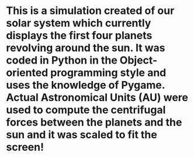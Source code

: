 # This is a simulation created of our solar system which currently displays the first four planets revolving around the sun. It was coded in Python in the Object-oriented programming style and uses the knowledge of Pygame. Actual Astronomical Units (AU) were used to compute the centrifugal forces between the planets and the sun and it was scaled to fit the screen!
